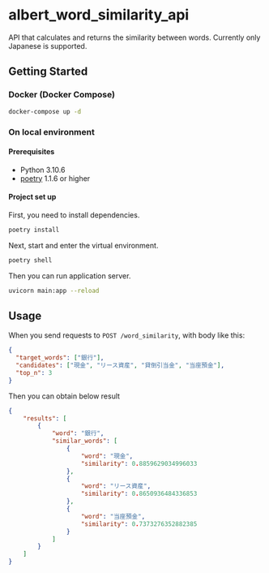 # albert_word_similarity_api
API that calculates and returns the similarity between words.
Currently only Japanese is supported.

## Getting Started
### Docker (Docker Compose)

```bash
docker-compose up -d
```

### On local environment
#### Prerequisites
- Python 3.10.6
- [poetry](https://cocoatomo.github.io/poetry-ja/#_3) 1.1.6 or higher


#### Project set up
First, you need to install dependencies.

```bash
poetry install
```

Next, start and enter the virtual environment.
```bash
poetry shell
```

Then you can run application server.
```bash
uvicorn main:app --reload
```

## Usage
When you send requests to `POST /word_similarity`, with body like this:

```json
{
  "target_words": ["銀行"],
  "candidates": ["現金", "リース資産", "貸倒引当金", "当座預金"],
  "top_n": 3
}
```

Then you can obtain below result

```json
{
    "results": [
        {
            "word": "銀行",
            "similar_words": [
                {
                    "word": "現金",
                    "similarity": 0.8859629034996033
                },
                {
                    "word": "リース資産",
                    "similarity": 0.8650936484336853
                },
                {
                    "word": "当座預金",
                    "similarity": 0.7373276352882385
                }
            ]
        }
    ]
}
```

